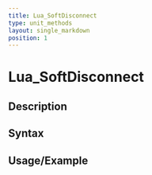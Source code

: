 ```yaml
---
title: Lua_SoftDisconnect
type: unit_methods
layout: single_markdown
position: 1
---
```


# Lua_SoftDisconnect

## Description

## Syntax

## Usage/Example



